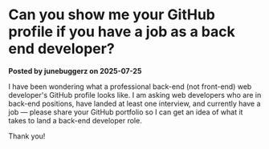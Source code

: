 # Can you show me your GitHub profile if you have a job as a back end developer?

**Posted by junebuggerz on 2025-07-25**

I have been wondering what a professional back-end (not front-end) web developer's GitHub profile looks like. I am asking web developers who are in back-end positions, have landed at least one interview, and currently have a job — please share your GitHub portfolio so I can get an idea of what it takes to land a back-end developer role. 

Thank you!